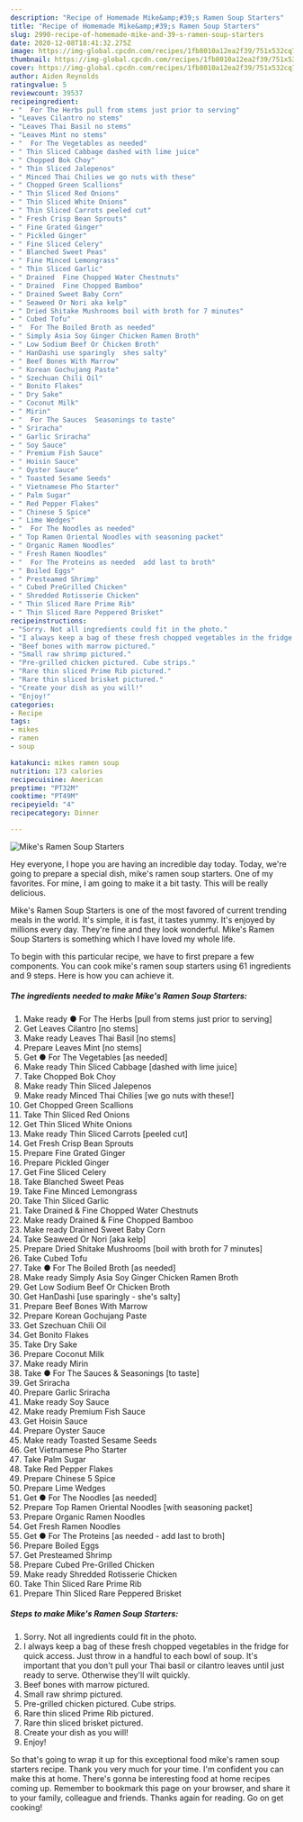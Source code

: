 ```yaml
---
description: "Recipe of Homemade Mike&amp;#39;s Ramen Soup Starters"
title: "Recipe of Homemade Mike&amp;#39;s Ramen Soup Starters"
slug: 2990-recipe-of-homemade-mike-and-39-s-ramen-soup-starters
date: 2020-12-08T18:41:32.275Z
image: https://img-global.cpcdn.com/recipes/1fb8010a12ea2f39/751x532cq70/mikes-ramen-soup-starters-recipe-main-photo.jpg
thumbnail: https://img-global.cpcdn.com/recipes/1fb8010a12ea2f39/751x532cq70/mikes-ramen-soup-starters-recipe-main-photo.jpg
cover: https://img-global.cpcdn.com/recipes/1fb8010a12ea2f39/751x532cq70/mikes-ramen-soup-starters-recipe-main-photo.jpg
author: Aiden Reynolds
ratingvalue: 5
reviewcount: 39537
recipeingredient:
- "  For The Herbs pull from stems just prior to serving"
- "Leaves Cilantro no stems"
- "Leaves Thai Basil no stems"
- "Leaves Mint no stems"
- "  For The Vegetables as needed"
- " Thin Sliced Cabbage dashed with lime juice"
- " Chopped Bok Choy"
- " Thin Sliced Jalepenos"
- " Minced Thai Chilies we go nuts with these"
- " Chopped Green Scallions"
- " Thin Sliced Red Onions"
- " Thin Sliced White Onions"
- " Thin Sliced Carrots peeled cut"
- " Fresh Crisp Bean Sprouts"
- " Fine Grated Ginger"
- " Pickled Ginger"
- " Fine Sliced Celery"
- " Blanched Sweet Peas"
- " Fine Minced Lemongrass"
- " Thin Sliced Garlic"
- " Drained  Fine Chopped Water Chestnuts"
- " Drained  Fine Chopped Bamboo"
- " Drained Sweet Baby Corn"
- " Seaweed Or Nori aka kelp"
- " Dried Shitake Mushrooms boil with broth for 7 minutes"
- " Cubed Tofu"
- "  For The Boiled Broth as needed"
- " Simply Asia Soy Ginger Chicken Ramen Broth"
- " Low Sodium Beef Or Chicken Broth"
- " HanDashi use sparingly  shes salty"
- " Beef Bones With Marrow"
- " Korean Gochujang Paste"
- " Szechuan Chili Oil"
- " Bonito Flakes"
- " Dry Sake"
- " Coconut Milk"
- " Mirin"
- "  For The Sauces  Seasonings to taste"
- " Sriracha"
- " Garlic Sriracha"
- " Soy Sauce"
- " Premium Fish Sauce"
- " Hoisin Sauce"
- " Oyster Sauce"
- " Toasted Sesame Seeds"
- " Vietnamese Pho Starter"
- " Palm Sugar"
- " Red Pepper Flakes"
- " Chinese 5 Spice"
- " Lime Wedges"
- "  For The Noodles as needed"
- " Top Ramen Oriental Noodles with seasoning packet"
- " Organic Ramen Noodles"
- " Fresh Ramen Noodles"
- "  For The Proteins as needed  add last to broth"
- " Boiled Eggs"
- " Presteamed Shrimp"
- " Cubed PreGrilled Chicken"
- " Shredded Rotisserie Chicken"
- " Thin Sliced Rare Prime Rib"
- " Thin Sliced Rare Peppered Brisket"
recipeinstructions:
- "Sorry. Not all ingredients could fit in the photo."
- "I always keep a bag of these fresh chopped vegetables in the fridge for quick access. Just throw in a handful to each bowl of soup. It&#39;s important that you don&#39;t pull your Thai basil or cilantro leaves until just ready to serve. Otherwise they&#39;ll wilt quickly."
- "Beef bones with marrow pictured."
- "Small raw shrimp pictured."
- "Pre-grilled chicken pictured. Cube strips."
- "Rare thin sliced Prime Rib pictured."
- "Rare thin sliced brisket pictured."
- "Create your dish as you will!"
- "Enjoy!"
categories:
- Recipe
tags:
- mikes
- ramen
- soup

katakunci: mikes ramen soup 
nutrition: 173 calories
recipecuisine: American
preptime: "PT32M"
cooktime: "PT49M"
recipeyield: "4"
recipecategory: Dinner

---
```



![Mike&#39;s Ramen Soup Starters](https://img-global.cpcdn.com/recipes/1fb8010a12ea2f39/751x532cq70/mikes-ramen-soup-starters-recipe-main-photo.jpg)

Hey everyone, I hope you are having an incredible day today. Today, we're going to prepare a special dish, mike&#39;s ramen soup starters. One of my favorites. For mine, I am going to make it a bit tasty. This will be really delicious.

Mike&#39;s Ramen Soup Starters is one of the most favored of current trending meals in the world. It's simple, it is fast, it tastes yummy. It's enjoyed by millions every day. They're fine and they look wonderful. Mike&#39;s Ramen Soup Starters is something which I have loved my whole life.




To begin with this particular recipe, we have to first prepare a few components. You can cook mike&#39;s ramen soup starters using 61 ingredients and 9 steps. Here is how you can achieve it.

<!--inarticleads1-->

##### The ingredients needed to make Mike&#39;s Ramen Soup Starters:

1. Make ready  ● For The Herbs [pull from stems just prior to serving]
1. Get Leaves Cilantro [no stems]
1. Make ready Leaves Thai Basil [no stems]
1. Prepare Leaves Mint [no stems]
1. Get  ● For The Vegetables [as needed]
1. Make ready  Thin Sliced Cabbage [dashed with lime juice]
1. Take  Chopped Bok Choy
1. Make ready  Thin Sliced Jalepenos
1. Make ready  Minced Thai Chilies [we go nuts with these!]
1. Get  Chopped Green Scallions
1. Take  Thin Sliced Red Onions
1. Get  Thin Sliced White Onions
1. Make ready  Thin Sliced Carrots [peeled cut]
1. Get  Fresh Crisp Bean Sprouts
1. Prepare  Fine Grated Ginger
1. Prepare  Pickled Ginger
1. Get  Fine Sliced Celery
1. Take  Blanched Sweet Peas
1. Take  Fine Minced Lemongrass
1. Take  Thin Sliced Garlic
1. Take  Drained &amp; Fine Chopped Water Chestnuts
1. Make ready  Drained &amp; Fine Chopped Bamboo
1. Make ready  Drained Sweet Baby Corn
1. Take  Seaweed Or Nori [aka kelp]
1. Prepare  Dried Shitake Mushrooms [boil with broth for 7 minutes]
1. Take  Cubed Tofu
1. Take  ● For The Boiled Broth [as needed]
1. Make ready  Simply Asia Soy Ginger Chicken Ramen Broth
1. Get  Low Sodium Beef Or Chicken Broth
1. Get  HanDashi [use sparingly - she&#39;s salty]
1. Prepare  Beef Bones With Marrow
1. Prepare  Korean Gochujang Paste
1. Get  Szechuan Chili Oil
1. Get  Bonito Flakes
1. Take  Dry Sake
1. Prepare  Coconut Milk
1. Make ready  Mirin
1. Take  ● For The Sauces &amp; Seasonings [to taste]
1. Get  Sriracha
1. Prepare  Garlic Sriracha
1. Make ready  Soy Sauce
1. Make ready  Premium Fish Sauce
1. Get  Hoisin Sauce
1. Prepare  Oyster Sauce
1. Make ready  Toasted Sesame Seeds
1. Get  Vietnamese Pho Starter
1. Take  Palm Sugar
1. Take  Red Pepper Flakes
1. Prepare  Chinese 5 Spice
1. Prepare  Lime Wedges
1. Get  ● For The Noodles [as needed]
1. Prepare  Top Ramen Oriental Noodles [with seasoning packet]
1. Prepare  Organic Ramen Noodles
1. Get  Fresh Ramen Noodles
1. Get  ● For The Proteins [as needed - add last to broth]
1. Prepare  Boiled Eggs
1. Get  Presteamed Shrimp
1. Prepare  Cubed Pre-Grilled Chicken
1. Make ready  Shredded Rotisserie Chicken
1. Take  Thin Sliced Rare Prime Rib
1. Prepare  Thin Sliced Rare Peppered Brisket




<!--inarticleads2-->

##### Steps to make Mike&#39;s Ramen Soup Starters:

1. Sorry. Not all ingredients could fit in the photo.
1. I always keep a bag of these fresh chopped vegetables in the fridge for quick access. Just throw in a handful to each bowl of soup. It&#39;s important that you don&#39;t pull your Thai basil or cilantro leaves until just ready to serve. Otherwise they&#39;ll wilt quickly.
1. Beef bones with marrow pictured.
1. Small raw shrimp pictured.
1. Pre-grilled chicken pictured. Cube strips.
1. Rare thin sliced Prime Rib pictured.
1. Rare thin sliced brisket pictured.
1. Create your dish as you will!
1. Enjoy!




So that's going to wrap it up for this exceptional food mike&#39;s ramen soup starters recipe. Thank you very much for your time. I'm confident you can make this at home. There's gonna be interesting food at home recipes coming up. Remember to bookmark this page on your browser, and share it to your family, colleague and friends. Thanks again for reading. Go on get cooking!
